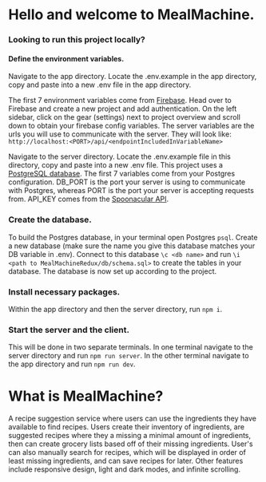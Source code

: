 # Hello and welcome to MealMachine. 

### Looking to run this project locally?

#### Define the environment variables.

Navigate to the app directory.
Locate the .env.example in the app directory, copy and paste into a new .env file in the app directory.

The first 7 environment variables come from [Firebase](https://firebase.google.com/).
    Head over to Firebase and create a new project and add authentication.
    On the left sidebar, click on the gear (settings) next to project overview and scroll down to obtain your firebase config variables.
  The server variables are the urls you will use to communicate with the server. They will look like: `http://localhost:<PORT>/api/<endpointIncludedInVariableName>`

Navigate to the server directory.
Locate the .env.example file in this directory, copy and paste into a new .env file.
  This project uses a [PostgreSQL database](https://www.postgresql.org/download/).
  The first 7 variables come from your Postgres configuration. 
    DB_PORT is the port your server is using to communicate with Postgres, whereas PORT is the port your server is accepting requests from.
    API_KEY comes from the [Spoonacular API](https://spoonacular.com/food-api/console#Dashboard).

### Create the database.

To build the Postgres database, in your terminal open Postgres `psql`.
  Create a new database (make sure the name you give this database matches your DB variable in .env).
  Connect to this database `\c <db name>` and run `\i <path to MealMachineRedux/db/schema.sql>` to create the tables in your database.
The database is now set up according to the project.

### Install necessary packages.

Within the app directory and then the server directory, run `npm i`.

### Start the server and the client.

This will be done in two separate terminals.
  In one terminal navigate to the server directory and run `npm run server`.
  In the other terminal navigate to the app directory and run `npm run dev`.

# What is MealMachine?
A recipe suggestion service where users can use the ingredients they have available to find recipes. Users create their inventory of ingredients, are suggested recipes where they a missing a minimal amount of ingredients, then can create grocery lists based off of their missing ingredients. User's can also manually search for recipes, which will be displayed in order of least missing ingredients, and can save recipes for later. Other features include responsive design, light and dark modes, and infinite scrolling.

